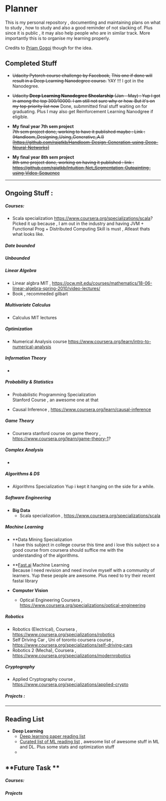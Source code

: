 # Planner
This is my personal repository , documenting and maintaining plans on what to study , how to study and also a good reminder of not slacking of. Plus since it is public , it may also help people who are in similar track. More importantly this is to organise my learning properly.  

Credits to [Priam Gogoi](https://github.com/rusty-electron/the-study-planner) though for the idea.  

## **Completed Stuff**
* ~~Udacity Pytorch course challenge by Facebook,~~
  ~~This one if done will result in a Deep Learning Nanodegree course.~~ YAY !!! I got in the Nanodegree.
* ~~Udacity **Deep Learning Nanodegree Shcolarship** (Jan - May) : Yup I got in among the top 300/10000. I am still not sure why or how. But it's on my top priority list now~~ Done, submmitted final stuff waiting on for graduating. Plus I may also get Reinforcement Learning Nanodgree if eligible.  

* **My final year 7th sem project**  
  ~~7th sem project done, working to have it published maybe : Link : (Handloom_Designing_Using_Generative_A.I)[https://github.com/rajatkb/Handloom-Design-Generation-using-Deep-Neural-Networks]~~ 

* **My final year 8th sem project**  
  ~~8th sme project done, working on having it published : link : https://github.com/rajatkb/Intuition-Net_Segmentation-Outpainting-using-Video-Sequence~~
  
<hr>
 
## **Ongoing Stuff :**

##### *Courses:*  

* Scala specialization https://www.coursera.org/specializations/scala?  
  Picked it up because , I am out in the industry and having JVM + Functional Prog + Distributed Computing Skill is must , Atleast thats 
  what looks like.

##### Date bounded #####
 

##### Unbounded ######  

##### Linear Algebra 

* Linear algbra MIT , https://ocw.mit.edu/courses/mathematics/18-06-linear-algebra-spring-2010/video-lectures/  
* Book , recommeded gilbart

##### Multivariate Calculus  

* Calculus MIT lectures

##### Optimization  

* Numerical Analysis course  https://www.coursera.org/learn/intro-to-numerical-analysis  


##### Information Theory 

* 

##### Probability & Statistics  

* Probabilistic Programming Specialization  
  Stanford Course , an awesome one at that  
  
* Causal Inference , https://www.coursera.org/learn/causal-inference

##### Game Theory  
* Coursera stanford course on game theory , https://www.coursera.org/learn/game-theory-1?

##### Complex Analysis  

* 

##### Algorithms & DS

* Algorithms Specialization 
  Yup i kept it hanging on the side for a while.  
  
##### Software Engineering  

* **Big Data** 
  * Scala specialization , https://www.coursera.org/specializations/scala

##### Machine Learning 

* **Data Mining Specialization  
  I have this subject in college course this time and i love this subject so a good course from coursera should suffice me with the  
  understanding of the algorithms.  

* **[Fast.ai](https://forums.fast.ai/) Machine Learning  
  Because I need revision and need involve myself with a community of learners. Yup these people are awesome. Plus need to try their
  recent fastai library

* **Computer Vision**  
  * Optical Engineering Coursera  , https://www.coursera.org/specializations/optical-engineering

##### Robotics
* Robotics (Electrical), Coursera , https://www.coursera.org/specializations/robotics
* Self Driving Car , Uni of toronto coursera course , https://www.coursera.org/specializations/self-driving-cars  
* Robotics 2 (Mecha), Coursera , https://www.coursera.org/specializations/modernrobotics

##### Cryptography  

* Applied Cryptography course , https://www.coursera.org/specializations/applied-crypto



##### *Projects :*  


  

<hr>


## Reading List  

* **Deep Learning**  
  * [Deep learning paper reading list](http://deeplearning.net/reading-list/)
  * [Curated list of ML reading list](https://github.com/ujjwalkarn/Machine-Learning-Tutorials/blob/master/README.md#deep) , awesome list of awesome stuff in ML and DL. Plus some stats and optimization stuff  
  *  


## **Future Task **  

##### *Courses:*

##### *Projects*
   
